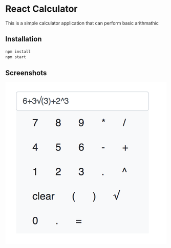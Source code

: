 


# React Calculator

This is a simple calculator application that can perform basic arithmathic

## Installation

```sh
npm install
npm start
```

## Screenshots

![alt text](https://raw.githubusercontent.com/radtrav/calculator/master/screenshots/Screen%20Shot%202018-04-08%20at%2011.59.44%20PM.png)